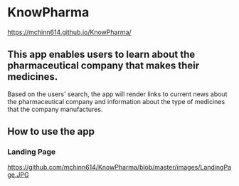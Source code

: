 # KnowPharma

https://mchinn614.github.io/KnowPharma/

## This app enables users to learn about the pharmaceutical company that makes their medicines. 

Based on the users' search, the app will render links to current news about the pharmaceutical company and information about the type of  medicines that the company manufactures.

## How to use the app

### Landing Page

https://github.com/mchinn614/KnowPharma/blob/master/images/LandingPage.JPG

